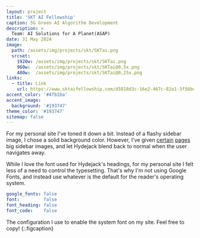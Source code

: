 ```yaml
---
layout: project
title: 'SKT AI Fellowship'
caption: 5G Green AI Algorithm Development
description: >
  Team: AI Solutions for A Planet(ASAP)
date: 31 May 2024
image: 
  path: /assets/img/projects/skt/SKTai.png
  srcset: 
    1920w: /assets/img/projects/skt/SKTai.png
    960w:  /assets/img/projects/skt/SKTai@0,5x.png
    480w:  /assets/img/projects/skt/SKTai@0,25x.png
links:
  - title: Link
    url: https://www.sktaifellowship.com/d5818d3c-16e2-467c-82a1-3f56bd6dfbcb
accent_color: '#4fb1ba'
accent_image:
  background: '#193747'
theme_color: '#193747'
sitemap: false
---
```


For my personal site I've toned it down a bit. Instead of a flashy sidebar image, I chose a solid background color.
However, I've given [certain](https://qwtel.com/projects/ducky-hunting/) [pages](https://qwtel.com/projects/blocky-blocks/) big sidebar images, and let Hydejack blend back to normal when the user navigates away.

While I love the font used for Hydejack's headings, for my personal site I felt less of a need to control the typesetting.
That's why I'm not using Google Fonts, and instead use whatever is the default for the reader's operating system.

```yml
google_fonts: false
font:         false
font_heading: false
font_code:    false
```

The configuration I use to enable the system font on my site. Feel free to copy!
{:.figcaption}
